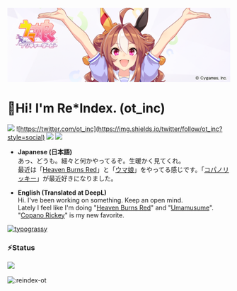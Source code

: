 ![](https://github.com/reindex-ot/reindex-ot/blob/main/image/copanorickey.png?raw=true)
# 🍺Hi! I'm Re*Index. (ot_inc)
![](https://komarev.com/ghpvc/?username=reindex-ot&color=gray) ![https://twitter.com/ot_inc](https://img.shields.io/twitter/follow/ot_inc?style=social) ![](https://img.shields.io/github/followers/reindex-ot?style=social) ![](https://img.shields.io/youtube/channel/subscribers/UCE5tVfXXLSonqBJ1GZmLuyw?style=social)

- <b>Japanese (日本語)</b><br>
あっ、どうも。細々と何かやってるぞ。生暖かく見てくれ。<br>最近は「[Heaven Burns Red](https://heaven-burns-red.com/)」と「[ウマ娘](https://umamusume.jp/)」をやってる感じです。「[コパノリッキー](https://umamusume.jp/character/detail/?name=copanorickey)」が最近好きになりました。

- <b>English (Translated at DeepL)</b><br>
Hi. I've been working on something. Keep an open mind.<br>Lately I feel like I'm doing "[Heaven Burns Red](https://heaven-burns-red.com/)" and "[Umamusume](https://umamusume.jp/)". "[Copano Rickey](https://umamusume.jp/character/detail/?name=copanorickey)" is my new favorite.

[![typograssy](https://typograssy.deno.dev/api?text=%E3%83%AA%E3%83%83%E3%82%AD%E3%83%BC%E3%83%A9%E3%83%83%E3%82%AD%E3%83%BC%E3%81%BF%E3%82%93%E3%81%AA%E3%81%A7%E3%83%8F%E3%83%83%E3%83%94%E3%83%BC!&l0=ffffff&l1=eeff00&l2=eeff00&l3=fff700&l4=eeff00&frame=ffffff&speed=60&comment=)](https://github.com/kawarimidoll/typograssy)

### ⚡Status
![](https://github-profile-summary-cards.vercel.app/api/cards/profile-details?username=reindex-ot&theme=github)

![:reindex-ot](https://count.getloli.com/get/@:reindex-ot)
